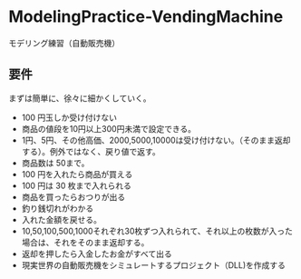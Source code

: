 # ModelingPractice-VendingMachine

モデリング練習（自動販売機）



## 要件

まずは簡単に、徐々に細かくしていく。



* 100 円玉しか受け付けない
* 商品の値段を10円以上300円未満で設定できる。
* 1円、5円、その他高価、2000,5000,10000は受け付けない。（そのまま返却する）。例外ではなく、戻り値で返す。
* 商品数は 50まで。
* 100 円を入れたら商品が買える
* 100 円は 30 枚まで入れられる
* 商品を買ったらおつりが出る
* 釣り銭切れがわかる
* 入れた金額を戻せる。
* 10,50,100,500,1000それぞれ30枚ずつ入れられて、それ以上の枚数が入った場合は、それをそのまま返却する。
* 返却を押したら入金したお金がすべて出る
* 現実世界の自動販売機をシミュレートするプロジェクト（DLL)を作成する
